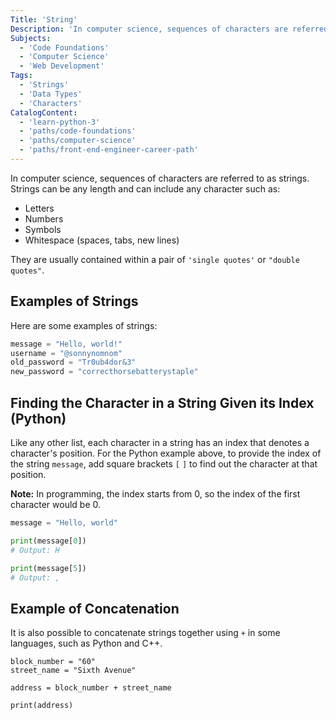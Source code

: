 ```yaml
---
Title: 'String'
Description: 'In computer science, sequences of characters are referred to as strings. Strings can be any length and can include any character such as letters, numbers, symbols, whitespace (spaces, tabs, new lines). It is usually contained within a pair of single quotes or "double quotes". A string can be thought of as a list of characters. Like any other list, each character in a string has an index.'
Subjects:
  - 'Code Foundations'
  - 'Computer Science'
  - 'Web Development'
Tags:
  - 'Strings'
  - 'Data Types'
  - 'Characters'
CatalogContent:
  - 'learn-python-3'
  - 'paths/code-foundations'
  - 'paths/computer-science'
  - 'paths/front-end-engineer-career-path'
---
```


In computer science, sequences of characters are referred to as strings. Strings can be any length and can include any character such as:

- Letters
- Numbers
- Symbols
- Whitespace (spaces, tabs, new lines)

They are usually contained within a pair of `'single quotes'` or `"double quotes"`.

## Examples of Strings

Here are some examples of strings:

```py
message = "Hello, world!"
username = "@sonnynomnom"
old_password = "Tr0ub4dor&3"
new_password = "correcthorsebatterystaple"
```

## Finding the Character in a String Given its Index (Python)

Like any other list, each character in a string has an index that denotes a character's position. For the Python example above, to provide the index of the string `message`, add square brackets `[` `]` to find out the character at that position. 

**Note:** In programming, the index starts from 0, so the index of the first character would be 0.

```py
message = "Hello, world"

print(message[0])
# Output: H

print(message[5])
# Output: ,
```

## Example of Concatenation

It is also possible to concatenate strings together using `+` in some languages, such as Python and C++.

```codebyte/py
block_number = "60"
street_name = "Sixth Avenue"

address = block_number + street_name

print(address)
```
